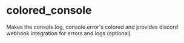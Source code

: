 # colored_console
Makes the console.log, console.error's colored and provides discord webhook integration for errors and logs (optional)
